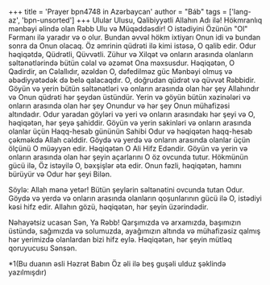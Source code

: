 +++
title = 'Prayer bpn4748 in Azərbaycan'
author = "Báb"
tags = ['lang-az', 'bpn-unsorted']
+++
Ulular Ulusu, Qalibiyyətli Allahın Adı ilə! Hökmranlıq mənbəyi əlində olan Rəbb Ulu və Müqəddəsdir! O istədiyini Özünün "Ol" Fərmanı ilə yaradır və o olur. Bundan əvvəl hökm ixtiyarı Onun idi və bundan sonra da Onun olacaq. Öz əmrinin qüdrəti ilə kimi istəsə, O qalib edir. Odur həqiqətdə, Qüdrətli, Qüvvətli. Zühur və Xilqət və onların arasında olanların səltənətlərində bütün cəlal və əzəmət Ona məxsusdur. Həqiqətən, O Qadirdir, ən Cəlallıdır, əzəldən O, dəfedilməz güc Mənbəyi olmuş və əbədiyyətədək də belə qalacaqdır. O, doğrudan qüdrət və qüvvət Rəbbidir. Göyün və yerin bütün səltənətləri və onların arasında olan hər şey Allahındır və Onun qüdrəti hər şeydən üstündür. Yerin və göyün bütün xəzinələri və onların arasında olan hər şey Onundur və hər şey Onun mühafizəsi altındadır. Odur yaradan göyləri və yeri və onların arasındakı hər şeyi və O, həqiqətən, hər şeyə şahiddir. Göyün və yerin sakinləri və onların arasında olanlar üçün Haqq-hesab gününün Sahibi Odur və həqiqətən haqq-hesab çəkməkdə Allah cəlddir. Göydə və yerdə və onların arasında olanlar üçün ölçünü O müəyyən edir. Həqiqətən O Ali Hifz Edəndir. Göyün və yerin və onların arasında olan hər şeyin açarlarını O öz ovcunda tutur. Hökmünün gücü ilə, Öz istəyilə O, bəxşişlər əta edir. Onun fəzli, həqiqətən, hamını bürüyür və Odur hər şeyi Bilən.

Söylə: Allah mənə yetər! Bütün şeylərin səltənətini ovcunda tutan Odur. Göydə və yerdə və onların arasında olanların qoşunlarının gücü ilə O, istədiyi kəsi hifz edir. Allahın gözü, həqiqətən, hər şeyin üzərindədir.

Nəhayətsiz ucasan Sən, Ya Rəbb! Qarşımızda və arxamızda, başımızın üstündə, sağımızda və solumuzda, ayağımızın altında və mühafizəsiz qalmış hər yerimizdə olanlardan bizi hifz eylə. Həqiqətən, hər şeyin mütləq qoruyucusu Sənsən. 

*1(Bu duanın əsli Həzrət Babın Öz əli ilə beş guşəli ulduz şəklində yazılmışdır)
